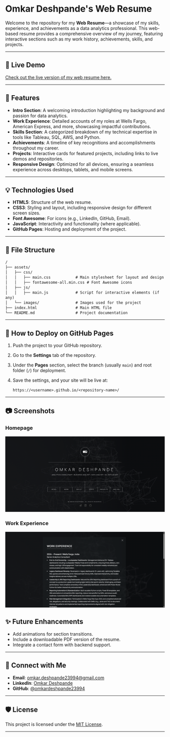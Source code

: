 # Omkar Deshpande's Web Resume

Welcome to the repository for my **Web Resume**—a showcase of my skills, experience, and achievements as a data analytics professional. This web-based resume provides a comprehensive overview of my journey, featuring interactive sections such as my work history, achievements, skills, and projects.

---

## 🔗 **Live Demo**

[Check out the live version of my web resume here.](https://omkardeshpande23994.github.io/index.html)  

---

## 📝 **Features**

- **Intro Section**: A welcoming introduction highlighting my background and passion for data analytics.
- **Work Experience**: Detailed accounts of my roles at Wells Fargo, American Express, and more, showcasing impactful contributions.
- **Skills Section**: A categorized breakdown of my technical expertise in tools like Tableau, SQL, AWS, and Python.
- **Achievements**: A timeline of key recognitions and accomplishments throughout my career.
- **Projects**: Interactive cards for featured projects, including links to live demos and repositories.
- **Responsive Design**: Optimized for all devices, ensuring a seamless experience across desktops, tablets, and mobile screens.

---

## 💡 **Technologies Used**

- **HTML5**: Structure of the web resume.
- **CSS3**: Styling and layout, including responsive design for different screen sizes.
- **Font Awesome**: For icons (e.g., LinkedIn, GitHub, Email).
- **JavaScript**: Interactivity and functionality (where applicable).
- **GitHub Pages**: Hosting and deployment of the project.

---

## 📁 **File Structure**

```
/
├── assets/
│   ├── css/
│   │   ├── main.css           # Main stylesheet for layout and design
│   │   ├── fontawesome-all.min.css # Font Awesome icons
│   ├── js/
│   │   ├── main.js            # Script for interactive elements (if any)
│   └── images/                # Images used for the project
├── index.html                 # Main HTML file
└── README.md                  # Project documentation
```

---

## 🎯 **How to Deploy on GitHub Pages**

1. Push the project to your GitHub repository.

2. Go to the **Settings** tab of the repository.

3. Under the **Pages** section, select the branch (usually `main`) and root folder (`/`) for deployment.

4. Save the settings, and your site will be live at:
   
   ```
   https://<username>.github.io/<repository-name>/
   ```

---

## 📷 **Screenshots**

### Homepage

![](images/Screen1.png)

### Work Experience

![](images/Screen2.png)

## ✨ **Future Enhancements**

- Add animations for section transitions.
- Include a downloadable PDF version of the resume.
- Integrate a contact form with backend support.

---

## 📩 **Connect with Me**

- **Email**: [omkar.deshpande23994@gmail.com](mailto:omkar.deshpande23994@gmail.com)
- **LinkedIn**: [Omkar Deshpande](https://linkedin.com/in/omkardeshpande-23994)
- **GitHub**: [@omkardeshpande23994](https://github.com/omkardeshpande23994)

---

## 🛡️ **License**

This project is licensed under the [MIT License](LICENSE).

---
